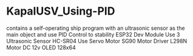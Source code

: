 # KapalUSV_Using-PID
contains a self-operating ship program with an ultrasonic sensor as the main object and use PID Control to stability 
ESP32 Dev Module
Use 3 Ultrasonic Sensor HC-SR04
Use Servo Motor SG90
Motor Driver L298N
Motor DC 12v
OLED 128x64
